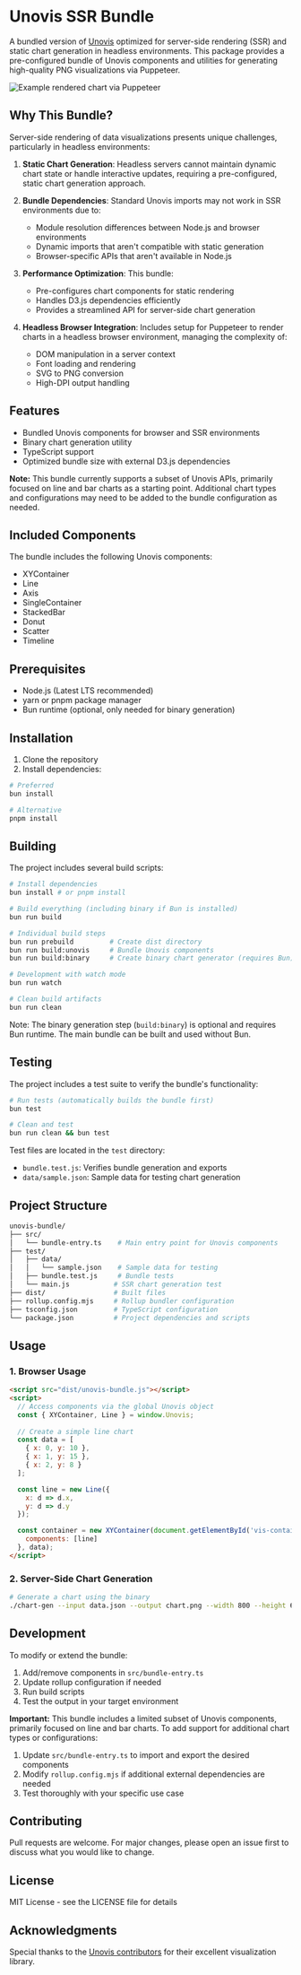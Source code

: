 # Unovis SSR Bundle

A bundled version of [Unovis](https://unovis.dev/) optimized for server-side rendering (SSR) and static chart generation in headless environments. This package provides a pre-configured bundle of Unovis components and utilities for generating high-quality PNG visualizations via Puppeteer.

![Example rendered chart via Puppeteer](./visualization.png)

## Why This Bundle?

Server-side rendering of data visualizations presents unique challenges, particularly in headless environments:

1. **Static Chart Generation**: Headless servers cannot maintain dynamic chart state or handle interactive updates, requiring a pre-configured, static chart generation approach.

2. **Bundle Dependencies**: Standard Unovis imports may not work in SSR environments due to:
   - Module resolution differences between Node.js and browser environments
   - Dynamic imports that aren't compatible with static generation
   - Browser-specific APIs that aren't available in Node.js

3. **Performance Optimization**: This bundle:
   - Pre-configures chart components for static rendering
   - Handles D3.js dependencies efficiently
   - Provides a streamlined API for server-side chart generation

4. **Headless Browser Integration**: Includes setup for Puppeteer to render charts in a headless browser environment, managing the complexity of:
   - DOM manipulation in a server context
   - Font loading and rendering
   - SVG to PNG conversion
   - High-DPI output handling

## Features

- Bundled Unovis components for browser and SSR environments
- Binary chart generation utility
- TypeScript support
- Optimized bundle size with external D3.js dependencies

**Note:** This bundle currently supports a subset of Unovis APIs, primarily focused on line and bar charts as a starting point. Additional chart types and configurations may need to be added to the bundle configuration as needed.

## Included Components

The bundle includes the following Unovis components:
- XYContainer
- Line
- Axis
- SingleContainer
- StackedBar
- Donut
- Scatter
- Timeline

## Prerequisites

- Node.js (Latest LTS recommended)
- yarn or pnpm package manager
- Bun runtime (optional, only needed for binary generation)

## Installation

1. Clone the repository
2. Install dependencies:
```bash
# Preferred
bun install

# Alternative
pnpm install
```

## Building

The project includes several build scripts:

```bash
# Install dependencies
bun install # or pnpm install

# Build everything (including binary if Bun is installed)
bun run build

# Individual build steps
bun run prebuild         # Create dist directory
bun run build:unovis     # Bundle Unovis components
bun run build:binary     # Create binary chart generator (requires Bun)

# Development with watch mode
bun run watch

# Clean build artifacts
bun run clean
```

Note: The binary generation step (`build:binary`) is optional and requires Bun runtime. The main bundle can be built and used without Bun.

## Testing

The project includes a test suite to verify the bundle's functionality:

```bash
# Run tests (automatically builds the bundle first)
bun test

# Clean and test
bun run clean && bun test
```

Test files are located in the `test` directory:
- `bundle.test.js`: Verifies bundle generation and exports
- `data/sample.json`: Sample data for testing chart generation

## Project Structure

```bash
unovis-bundle/
├── src/
│   └── bundle-entry.ts    # Main entry point for Unovis components
├── test/
│   ├── data/
│   │   └── sample.json    # Sample data for testing
│   ├── bundle.test.js     # Bundle tests
│   └── main.js           # SSR chart generation test
├── dist/                 # Built files
├── rollup.config.mjs     # Rollup bundler configuration
├── tsconfig.json         # TypeScript configuration
└── package.json          # Project dependencies and scripts
```

## Usage

### 1. Browser Usage
```html
<script src="dist/unovis-bundle.js"></script>
<script>
  // Access components via the global Unovis object
  const { XYContainer, Line } = window.Unovis;
  
  // Create a simple line chart
  const data = [
    { x: 0, y: 10 },
    { x: 1, y: 15 },
    { x: 2, y: 8 }
  ];

  const line = new Line({
    x: d => d.x,
    y: d => d.y
  });

  const container = new XYContainer(document.getElementById('vis-container'), {
    components: [line]
  }, data);
</script>
```

### 2. Server-Side Chart Generation
```bash
# Generate a chart using the binary
./chart-gen --input data.json --output chart.png --width 800 --height 600
```

## Development

To modify or extend the bundle:

1. Add/remove components in `src/bundle-entry.ts`
2. Update rollup configuration if needed
3. Run build scripts
4. Test the output in your target environment

**Important:** This bundle includes a limited subset of Unovis components, primarily focused on line and bar charts. To add support for additional chart types or configurations:
1. Update `src/bundle-entry.ts` to import and export the desired components
2. Modify `rollup.config.mjs` if additional external dependencies are needed
3. Test thoroughly with your specific use case

## Contributing

Pull requests are welcome. For major changes, please open an issue first to discuss what you would like to change.

## License

MIT License - see the LICENSE file for details

## Acknowledgments

Special thanks to the [Unovis contributors](https://github.com/f5/unovis/graphs/contributors) for their excellent visualization library.

